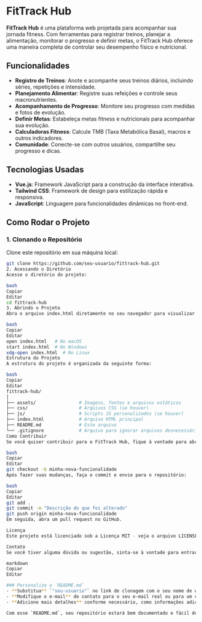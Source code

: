 # FitTrack Hub

**FitTrack Hub** é uma plataforma web projetada para acompanhar sua jornada fitness. Com ferramentas para registrar treinos, planejar a alimentação, monitorar o progresso e definir metas, o FitTrack Hub oferece uma maneira completa de controlar seu desempenho físico e nutricional.

## Funcionalidades

- **Registro de Treinos**: Anote e acompanhe seus treinos diários, incluindo séries, repetições e intensidade.
- **Planejamento Alimentar**: Registre suas refeições e controle seus macronutrientes.
- **Acompanhamento de Progresso**: Monitore seu progresso com medidas e fotos de evolução.
- **Definir Metas**: Estabeleça metas fitness e nutricionais para acompanhar sua evolução.
- **Calculadoras Fitness**: Calcule TMB (Taxa Metabólica Basal), macros e outros indicadores.
- **Comunidade**: Conecte-se com outros usuários, compartilhe seu progresso e dicas.

## Tecnologias Usadas

- **Vue.js**: Framework JavaScript para a construção da interface interativa.
- **Tailwind CSS**: Framework de design para estilização rápida e responsiva.
- **JavaScript**: Linguagem para funcionalidades dinâmicas no front-end.

## Como Rodar o Projeto

### 1. Clonando o Repositório

Clone este repositório em sua máquina local:

```bash
git clone https://github.com/seu-usuario/fittrack-hub.git
2. Acessando o Diretório
Acesse o diretório do projeto:

bash
Copiar
Editar
cd fittrack-hub
3. Abrindo o Projeto
Abra o arquivo index.html diretamente no seu navegador para visualizar o projeto:

bash
Copiar
Editar
open index.html   # No macOS
start index.html  # No Windows
xdg-open index.html  # No Linux
Estrutura do Projeto
A estrutura do projeto é organizada da seguinte forma:

bash
Copiar
Editar
fittrack-hub/
│
├── assets/                # Imagens, fontes e arquivos estáticos
├── css/                   # Arquivos CSS (se houver)
├── js/                    # Scripts JS personalizados (se houver)
├── index.html             # Arquivo HTML principal
├── README.md              # Este arquivo
└── .gitignore             # Arquivo para ignorar arquivos desnecessários
Como Contribuir
Se você quiser contribuir para o FitTrack Hub, fique à vontade para abrir um pull request com melhorias ou correções de bugs. Antes de contribuir, é recomendável que crie uma nova branch para suas modificações:

bash
Copiar
Editar
git checkout -b minha-nova-funcionalidade
Após fazer suas mudanças, faça o commit e envie para o repositório:

bash
Copiar
Editar
git add .
git commit -m "Descrição do que foi alterado"
git push origin minha-nova-funcionalidade
Em seguida, abra um pull request no GitHub.

Licença
Este projeto está licenciado sob a Licença MIT - veja o arquivo LICENSE para mais detalhes.

Contato
Se você tiver alguma dúvida ou sugestão, sinta-se à vontade para entrar em contato comigo pelo seu-email@example.com.

markdown
Copiar
Editar

### Personalize o `README.md`
- **Substitua** `"seu-usuario"` no link de clonagem com o seu nome de usuário do GitHub.
- **Modifique o e-mail** de contato para o seu e-mail real ou para um canal de comunicação que prefira.
- **Adicione mais detalhes** conforme necessário, como informações adicionais sobre o desenvolvimento do projeto ou instruções específicas.

Com esse `README.md`, seu repositório estará bem documentado e fácil de entender para outros desenvolvedores que quiserem visualizar ou contribuir.







